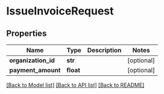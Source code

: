 # IssueInvoiceRequest

## Properties
Name | Type | Description | Notes
------------ | ------------- | ------------- | -------------
**organization_id** | **str** |  | [optional] 
**payment_amount** | **float** |  | [optional] 

[[Back to Model list]](../README.md#documentation-for-models) [[Back to API list]](../README.md#documentation-for-api-endpoints) [[Back to README]](../README.md)


